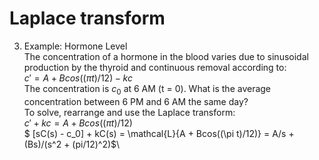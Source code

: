 # Laplace transform
3. Example: Hormone Level \
The concentration of a hormone in the blood varies due to sinusoidal production by the thyroid and continuous removal according to: \
$c' = A + Bcos((\pi t)/12) - kc$  \
The concentration is $c_0$ at 6 AM (t = 0). What is the average concentration between 6 PM and 6 AM the same day? \
To solve, rearrange and use the Laplace transform: \
$c' + kc = A + Bcos((\pi t)/12)$ \
$ [sC(s) - c_0] + kC(s) = \mathcal{L}\{A + Bcos((\pi t)/12)\} = A/s + (Bs)/(s^2 + (pi/12)^2)$\